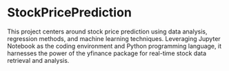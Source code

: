 # StockPricePrediction
This project centers around stock price prediction using data analysis, regression methods, and machine learning techniques. Leveraging Jupyter Notebook as the coding environment and Python programming language, it harnesses the power of the yfinance package for real-time stock data retrieval and analysis.
